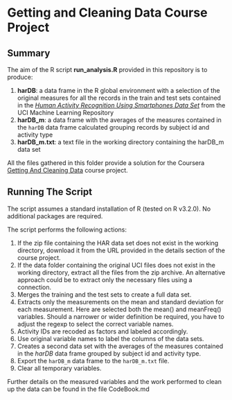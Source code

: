 # Getting and Cleaning Data Course Project
## Summary
The aim of the R script **run_analysis.R** provided in this repository is to produce:

1. **harDB**: a data frame in the R global environment with a selection of the original measures for all the records in the train and test sets contained in the *[Human Activity Recognition Using Smartphones Data Set](http://archive.ics.uci.edu/ml/datasets/Human+Activity+Recognition+Using+Smartphones)* from the UCI Machine Learning Repository
1. **harDB_m**: a data frame with the averages of the measures contained in the `harDB` data frame calculated grouping records by subject id and activity type
1. **harDB_m.txt**: a text file in the working directory containing the harDB_m data set

All the files gathered in this folder provide a solution for the Coursera [Getting And Cleaning Data](https://class.coursera.org/getdata-015) course project.

## Running The Script
The script assumes a standard installation of R (tested on R v3.2.0). No additional packages are required.

The script performs the following actions:
1. If the zip file containing the HAR data set does not exist in the working directory, download it from the URL provided in the details section of the course project.
1. If the data folder containing the original UCI files does not exist in the working directory, extract all the files from the zip archive. An alternative approach could be to extract only the necessary files using a connection.
1. Merges the training and the test sets to create a full data set.
1. Extracts only the measurements on the mean and standard deviation for each measurement. Here are selected both the mean() and meanFreq() variables. Should a narrower or wider definition be required, you have to adjust the regexp to select the correct variable names.
1. Activity IDs are recoded as factors and labeled accordingly.
1. Use original variable names to label the columns of the data sets.
1. Creates a second data set with the averages of the measures contained in the *harDB* data frame grouped by subject id and activity type.
1. Export the `harDB_m` data frame to the `harDB_m.txt` file.
1. Clear all temporary variables.

Further details on the measured variables and the work performed to clean up the data can be found in the file CodeBook.md
